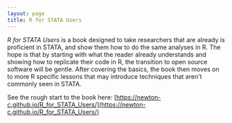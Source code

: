 ```yaml
---
layout: page
title: R for STATA Users
---
```


*R for STATA Users* is a book designed to take researchers that are already is proficient in STATA, and show them how to do the same analyses in R. The hope is that by starting with what the reader already understands and showing how to replicate their code in R, the transition to open source software will be gentle. After covering the basics, the book then moves on to more R specific lessons that may introduce techniques that aren't commonly seen in STATA. 

See the rough start to the book here: [https://newton-c.github.io/R_for_STATA_Users/](https://newton-c.github.io/R_for_STATA_Users/)
